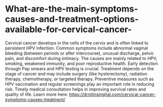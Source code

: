 # What-are-the-main-symptoms-causes-and-treatment-options-available-for-cervical-cancer-

Cervical cancer develops in the cells of the cervix and is often linked to persistent HPV infection. Common symptoms include abnormal vaginal bleeding (between periods or after intercourse), unusual discharge, pelvic pain, and discomfort during intimacy. The causes are mainly related to HPV, smoking, weakened immunity, and poor reproductive health. Early detection through Pap smears and HPV testing is crucial. Treatment depends on the stage of cancer and may include surgery (like hysterectomy), radiation therapy, chemotherapy, or targeted therapy. Preventive measures such as HPV vaccination and regular screenings play an important role in reducing risk. Timely medical consultation helps in improving survival rates and quality of life. Learn more here: https://drnitinsinghal.com/cervical-cancer-symptoms-causes-treatment/
